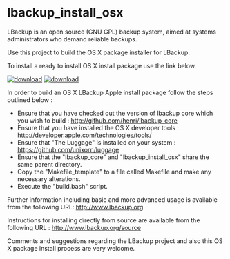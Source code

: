 # lbackup_install_osx #

LBackup is an open source (GNU GPL) backup system, aimed at systems administrators who demand reliable backups.

Use this project to build the OS X package installer for LBackup.

To install a ready to install OS X install package use the link below.

[![download](http://lucidsystems.tk/images/multi/download.png)](http://www.lucid.systems/download/lbackup) [![download](http://lucidsystems.tk/images/multi/apple_package.png)](http://www.lucid.systems/download/lbackup)

In order to build an OS X LBackup Apple install package follow the steps outlined below : 
 
 - Ensure that you have checked out the version of lbackup core which you wish to build : <http://github.com/henri/lbackup_core>
 - Ensure that you have installed the OS X developer tools : <http://developer.apple.com/technologies/tools/>
 - Ensure that "The Luggage" is installed on your system : <https://github.com/unixorn/luggage>
 - Ensure that the "lbackup_core" and "lbackup_install_osx" share the same parent directory. 
 - Copy the "Makefile_template" to a file called Makefile and make any necessary alterations.
 - Execute the "build.bash" script.

Further information including basic and more advanced usage is available from the following URL: 
<http://www.lbackup.org>

Instructions for installing directly from source are available from the following URL : 
<http://www.lbackup.org/source>

Comments and suggestions regarding the LBackup project and also this OS X package install process are very welcome.

